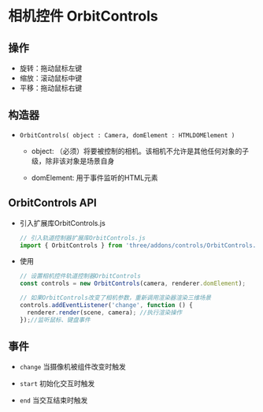 # 相机控件 OrbitControls

## 操作

+ 旋转：拖动鼠标左键
+ 缩放：滚动鼠标中键
+ 平移：拖动鼠标右键

## 构造器

+ `OrbitControls( object : Camera, domElement : HTMLDOMElement )`

  + object: （必须）将要被控制的相机。该相机不允许是其他任何对象的子级，除非该对象是场景自身

  + domElement: 用于事件监听的HTML元素

## OrbitControls API

+ 引入扩展库OrbitControls.js

  ```js
  // 引入轨道控制器扩展库OrbitControls.js
  import { OrbitControls } from 'three/addons/controls/OrbitControls.js';
  ```

+ 使用

  ```js
  // 设置相机控件轨道控制器OrbitControls
  const controls = new OrbitControls(camera, renderer.domElement);

  // 如果OrbitControls改变了相机参数，重新调用渲染器渲染三维场景
  controls.addEventListener('change', function () {
    renderer.render(scene, camera); //执行渲染操作
  });//监听鼠标、键盘事件
  ```

## 事件

+ `change` 当摄像机被组件改变时触发

+ `start` 初始化交互时触发

+ `end` 当交互结束时触发
